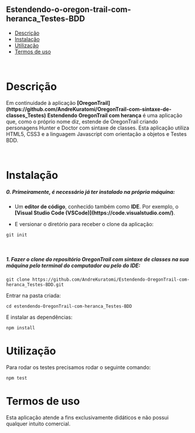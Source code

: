 ## Estendendo-o-oregon-trail-com-heranca_Testes-BDD

- [Descrição](#descrição)
- [Instalação](#instalação)
- [Utilização](#utilização)
- [Termos de uso](#termos-de-uso)

<br>

# Descrição

<p>Em continuidade à aplicação <b>[OregonTrail](https://github.com/AndreKuratomi/OregonTrail-com-sintaxe-de-classes_Testes)</b> <strong>Estendendo OregonTrail com herança</strong> é uma aplicação que, como o próprio nome diz, estende de OregonTrail criando personagens Hunter e Doctor com sintaxe de classes. Esta aplicação utiliza HTML5, CSS3 e a linguagem Javascript com orientação a objetos e Testes BDD.</p>
<br>

# Instalação

<h5>0. Primeiramente, é necessário já ter instalado na própria máquina:</h5>

- <p> Um <b>editor de código</b>, conhecido também como <b>IDE</b>. Por exemplo, o <b>[Visual Studio Code (VSCode)](https://code.visualstudio.com/)</b>.</p>

- <p> E versionar o diretório para receber o clone da aplicação:</p>

```
git init
```

<br>
<h5>1. Fazer o clone do reposítório <strong>OregonTrail com sintaxe de classes</strong> na sua máquina pelo terminal do computador ou pelo do IDE:</h5>

```
git clone https://github.com/AndreKuratomi/Estendendo-OregonTrail-com-heranca_Testes-BDD.git
```

<p>Entrar na pasta criada:</p>

```
cd estendendo-OregonTrail-com-heranca_Testes-BDD
```

<p>E instalar as dependências:</p>

```
npm install
```

# Utilização

<p>Para rodar os testes precisamos rodar o seguinte comando:</p>

```
npm test
```

# Termos de uso

<p>Esta aplicação atende a fins exclusivamente didáticos e não possui qualquer intuito comercial.</p>
